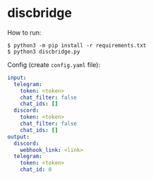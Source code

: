 # discbridge

How to run:
```console
$ python3 -m pip install -r requirements.txt
$ python3 discbridge.py
```

Config (create `config.yaml` file):
```yaml
input:
  telegram:
    token: <token>
    chat_filter: false
    chat_ids: []
  discord:
    token: <token>
    chat_filter: false
    chat_ids: []
output:
  discord:
    webhook_link: <link>
  telegram:
    token: <token>
    chat_id: 0
```
